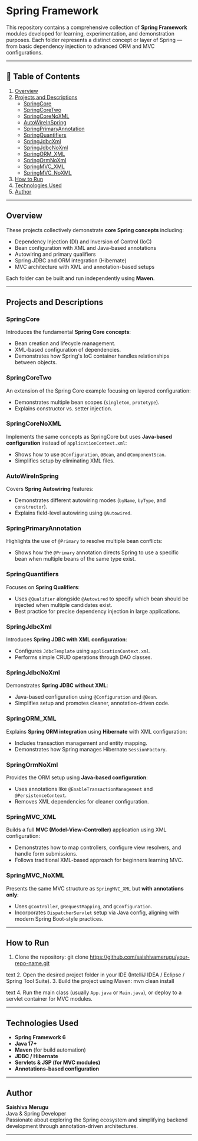 # Spring Framework 

This repository contains a comprehensive collection of **Spring Framework** modules developed for learning, experimentation, and demonstration purposes. Each folder represents a distinct concept or layer of Spring — from basic dependency injection to advanced ORM and MVC configurations.

---

## 📘 Table of Contents
1. [Overview](#overview)
2. [Projects and Descriptions](#projects-and-descriptions)
   - [SpringCore](#springcore)
   - [SpringCoreTwo](#springcoretwo)
   - [SpringCoreNoXML](#springcorenoxml)
   - [AutoWireInSpring](#autowireinspring)
   - [SpringPrimaryAnnotation](#springprimaryannotation)
   - [SpringQuantifiers](#springquantifiers)
   - [SpringJdbcXml](#springjdbcxml)
   - [SpringJdbcNoXml](#springjdbcnoxml)
   - [SpringORM_XML](#springorm_xml)
   - [SpringOrmNoXml](#springormnoxml)
   - [SpringMVC_XML](#springmvc_xml)
   - [SpringMVC_NoXML](#springmvc_noxml)
3. [How to Run](#how-to-run)
4. [Technologies Used](#technologies-used)
5. [Author](#author)

---

## Overview

These projects collectively demonstrate **core Spring concepts** including:
- Dependency Injection (DI) and Inversion of Control (IoC)
- Bean configuration with XML and Java-based annotations
- Autowiring and primary qualifiers
- Spring JDBC and ORM integration (Hibernate)
- MVC architecture with XML and annotation-based setups

Each folder can be built and run independently using **Maven**.

---

## Projects and Descriptions

### SpringCore
Introduces the fundamental **Spring Core concepts**:
- Bean creation and lifecycle management.
- XML-based configuration of dependencies.
- Demonstrates how Spring's IoC container handles relationships between objects.

### SpringCoreTwo
An extension of the Spring Core example focusing on layered configuration:
- Demonstrates multiple bean scopes (`singleton`, `prototype`).
- Explains constructor vs. setter injection.

### SpringCoreNoXML
Implements the same concepts as SpringCore but uses **Java-based configuration** instead of `applicationContext.xml`:
- Shows how to use `@Configuration`, `@Bean`, and `@ComponentScan`.
- Simplifies setup by eliminating XML files.

### AutoWireInSpring
Covers **Spring Autowiring** features:
- Demonstrates different autowiring modes (`byName`, `byType`, and `constructor`).
- Explains field-level autowiring using `@Autowired`.

### SpringPrimaryAnnotation
Highlights the use of `@Primary` to resolve multiple bean conflicts:
- Shows how the `@Primary` annotation directs Spring to use a specific bean when multiple beans of the same type exist.

### SpringQuantifiers
Focuses on **Spring Qualifiers**:
- Uses `@Qualifier` alongside `@Autowired` to specify which bean should be injected when multiple candidates exist.
- Best practice for precise dependency injection in large applications.

### SpringJdbcXml
Introduces **Spring JDBC with XML configuration**:
- Configures `JdbcTemplate` using `applicationContext.xml`.
- Performs simple CRUD operations through DAO classes.

### SpringJdbcNoXml
Demonstrates **Spring JDBC without XML**:
- Java-based configuration using `@Configuration` and `@Bean`.
- Simplifies setup and promotes cleaner, annotation-driven code.

### SpringORM_XML
Explains **Spring ORM integration** using **Hibernate** with XML configuration:
- Includes transaction management and entity mapping.
- Demonstrates how Spring manages Hibernate `SessionFactory`.

### SpringOrmNoXml
Provides the ORM setup using **Java-based configuration**:
- Uses annotations like `@EnableTransactionManagement` and `@PersistenceContext`.
- Removes XML dependencies for cleaner configuration.

### SpringMVC_XML
Builds a full **MVC (Model-View-Controller)** application using XML configuration:
- Demonstrates how to map controllers, configure view resolvers, and handle form submissions.
- Follows traditional XML-based approach for beginners learning MVC.

### SpringMVC_NoXML
Presents the same MVC structure as `SpringMVC_XML` but **with annotations only**:
- Uses `@Controller`, `@RequestMapping`, and `@Configuration`.
- Incorporates `DispatcherServlet` setup via Java config, aligning with modern Spring Boot-style practices.

---

## How to Run

1. Clone the repository:
git clone https://github.com/saishivamerugu/your-repo-name.git

text
2. Open the desired project folder in your IDE (IntelliJ IDEA / Eclipse / Spring Tool Suite).
3. Build the project using Maven:
mvn clean install

text
4. Run the main class (usually `App.java` or `Main.java`), or deploy to a servlet container for MVC modules.

---

## Technologies Used

- **Spring Framework 6**
- **Java 17+**
- **Maven** (for build automation)
- **JDBC / Hibernate**
- **Servlets & JSP (for MVC modules)**
- **Annotations-based configuration**

---

## Author

**Saishiva Merugu**  
Java & Spring Developer  
Passionate about exploring the Spring ecosystem and simplifying backend development through annotation-driven architectures.

---
